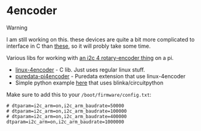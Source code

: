 # 4encoder

> [!WARNING]  
> I am still working on this. these devices are quite a bit more complicated to interface in C than [these](https://github.com/konsumer/8encoder/), so it will probly take some time.

Various libs for working with [an i2c 4 rotary-encoder thing](https://www.adafruit.com/product/5752) on a pi.

- [linux-4encoder](linux-4encoder) - C lib. Just uses regular linux stuff.
- [puredata-pi4encoder](puredata-pi4encoder) - Puredata extension that use linux-4encoder
- Simple python example [here](https://github.com/konsumer/4encoder/blob/main/demo.py) that uses blinka/circuitpython

Make sure to add this to your `/boot/firmware/config.txt`:

```
# dtparam=i2c_arm=on,i2c_arm_baudrate=50000
# dtparam=i2c_arm=on,i2c_arm_baudrate=100000
# dtparam=i2c_arm=on,i2c_arm_baudrate=400000
dtparam=i2c_arm=on,i2c_arm_baudrate=1000000
```
